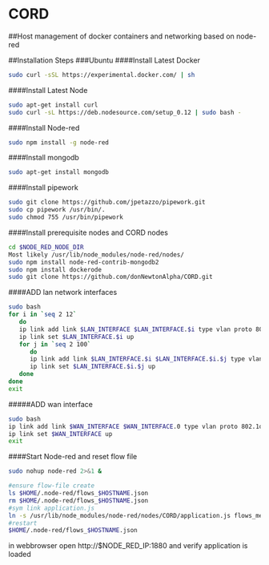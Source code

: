 # CORD
##Host management of docker containers and networking based on node-red 

##Installation Steps
###Ubuntu
####Install Latest Docker
```bash
sudo curl -sSL https://experimental.docker.com/ | sh
```

####Install Latest Node
```bash
sudo apt-get install curl
sudo curl -sL https://deb.nodesource.com/setup_0.12 | sudo bash -
```
####Install Node-red
```bash
sudo npm install -g node-red
```
####Install mongodb
```bash
sudo apt-get install mongodb
```
####Install pipework
```bash
sudo git clone https://github.com/jpetazzo/pipework.git
sudo cp pipework /usr/bin/.
sudo chmod 755 /usr/bin/pipework
```

####Install prerequisite nodes and CORD nodes
```bash
cd $NODE_RED_NODE_DIR
Most likely /usr/lib/node_modules/node-red/nodes/
sudo npm install node-red-contrib-mongodb2
sudo npm install dockerode
sudo git clone https://github.com/donNewtonAlpha/CORD.git
```
####ADD lan network interfaces
```bash
sudo bash
for i in `seq 2 12`
   do 
   ip link add link $LAN_INTERFACE $LAN_INTERFACE.$i type vlan proto 802.1ad id $i
   ip link set $LAN_INTERFACE.$i up
   for j in `seq 2 100`
      do 
      ip link add link $LAN_INTERFACE.$i $LAN_INTERFACE.$i.$j type vlan proto 802.1q id $j
      ip link set $LAN_INTERFACE.$i.$j up
   done
done
exit
```

#####ADD wan interface
```bash 
sudo bash
ip link add link $WAN_INTERFACE $WAN_INTERFACE.0 type vlan proto 802.1q id 0
ip link set $WAN_INTERFACE up
exit
```

####Start Node-red and reset flow file
```bash
sudo nohup node-red 2>&1 &

#ensure flow-file create
ls $HOME/.node-red/flows_$HOSTNAME.json
rm $HOME/.node-red/flows_$HOSTNAME.json
#sym link application.js
ln -s /usr/lib/node_modules/node-red/nodes/CORD/application.js flows_mesos2.json $HOME/.node-red/flows_$HOSTNAME.json
#restart
$HOME/.node-red/flows_$HOSTNAME.json
```


in webbrowser open http://$NODE_RED_IP:1880
and verify application is loaded

